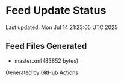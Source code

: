 # Feed Update Status
Last updated: Mon Jul 14 21:23:05 UTC 2025

## Feed Files Generated
- master.xml (83852 bytes)

Generated by GitHub Actions
